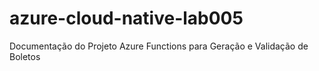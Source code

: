 # azure-cloud-native-lab005
Documentação do Projeto Azure Functions para Geração e Validação de Boletos
